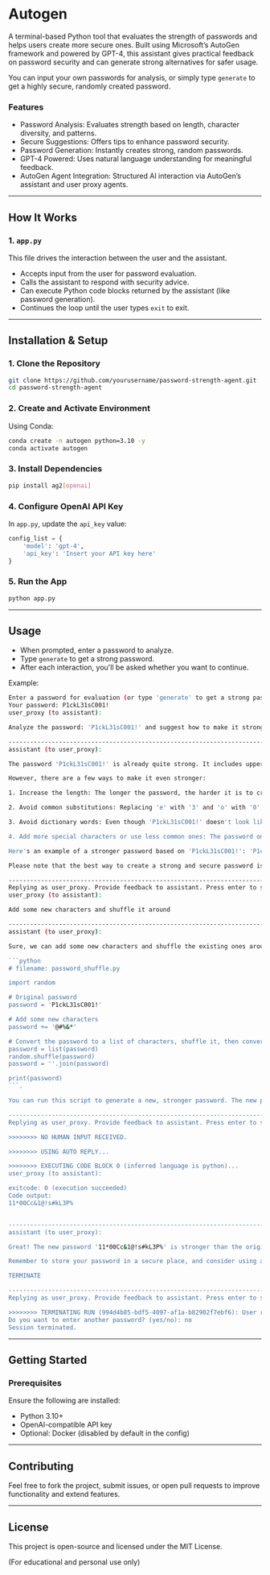 # Autogen

A terminal-based Python tool that evaluates the strength of passwords and helps users create more secure ones. Built using Microsoft’s AutoGen framework and powered by GPT-4, this assistant gives practical feedback on password security and can generate strong alternatives for safer usage.

You can input your own passwords for analysis, or simply type `generate` to get a highly secure, randomly created password.

### Features
- Password Analysis: Evaluates strength based on length, character diversity, and patterns.
- Secure Suggestions: Offers tips to enhance password security.
- Password Generation: Instantly creates strong, random passwords.
- GPT-4 Powered: Uses natural language understanding for meaningful feedback.
- AutoGen Agent Integration: Structured AI interaction via AutoGen’s assistant and user proxy agents.

---

## How It Works

### 1. `app.py`
This file drives the interaction between the user and the assistant.
- Accepts input from the user for password evaluation.
- Calls the assistant to respond with security advice.
- Can execute Python code blocks returned by the assistant (like password generation).
- Continues the loop until the user types `exit` to exit.

---

## Installation & Setup

### 1. Clone the Repository
```sh
git clone https://github.com/yourusername/password-strength-agent.git
cd password-strength-agent
```

### 2. Create and Activate Environment
Using Conda:
```sh
conda create -n autogen python=3.10 -y
conda activate autogen
```

### 3. Install Dependencies
```sh
pip install ag2[openai]
```

### 4. Configure OpenAI API Key
In `app.py`, update the `api_key` value:
```python
config_list = {
    'model': 'gpt-4',
    'api_key': 'Insert your API key here'
}
```

### 5. Run the App
```sh
python app.py
```

---

## Usage
- When prompted, enter a password to analyze.
- Type `generate` to get a strong password.
- After each interaction, you'll be asked whether you want to continue.

Example:
```bash
Enter a password for evaluation (or type 'generate' to get a strong password):
Your password: P1ckL31sC001!
user_proxy (to assistant):

Analyze the password: 'P1ckL31sC001!' and suggest how to make it stronger.

--------------------------------------------------------------------------------
assistant (to user_proxy):

The password 'P1ckL31sC001!' is already quite strong. It includes uppercase and lowercase letters, numbers, and special characters, which are all good practices for creating a strong password. It also has a length of 13 characters, which is above the commonly recommended minimum of 8 characters.

However, there are a few ways to make it even stronger:

1. Increase the length: The longer the password, the harder it is to crack. You could add more characters to this password to make it stronger.

2. Avoid common substitutions: Replacing 'e' with '3' and 'o' with '0' are common substitutions. These can be guessed by advanced cracking tools. Try to avoid these common substitutions.

3. Avoid dictionary words: Even though 'P1ckL31sC001!' doesn't look like it contains any dictionary words, it's actually a leetspeak for 'PickleIsCool!'. Advanced cracking tools can guess passwords that contain dictionary words, even if they're disguised with character substitutions. Try to avoid using dictionary words in your password.

4. Add more special characters or use less common ones: The password only contains one type of special character '!'. Adding more types or using less common ones can make the password stronger.

Here's an example of a stronger password based on 'P1ckL31sC001!': 'P1ckL31sC001!@#%&*'

Please note that the best way to create a strong and secure password is to use a random combination of characters, or a password manager that can generate and store complex passwords for you.

--------------------------------------------------------------------------------
Replying as user_proxy. Provide feedback to assistant. Press enter to skip and use auto-reply, or type 'exit' to end the conversation: Add some new characters and shuffle it around
user_proxy (to assistant):

Add some new characters and shuffle it around

--------------------------------------------------------------------------------
assistant (to user_proxy):

Sure, we can add some new characters and shuffle the existing ones around. Here's a Python script that does just that. It adds a few more special characters and numbers to the password, then shuffles the characters around to create a new password.

```python
# filename: password_shuffle.py

import random

# Original password
password = 'P1ckL31sC001!'

# Add some new characters
password += '@#%&*'

# Convert the password to a list of characters, shuffle it, then convert it back to a string
password = list(password)
random.shuffle(password)
password = ''.join(password)

print(password)
```.

You can run this script to generate a new, stronger password. The new password will be different every time you run the script, thanks to the random shuffle.  

--------------------------------------------------------------------------------
Replying as user_proxy. Provide feedback to assistant. Press enter to skip and use auto-reply, or type 'exit' to end the conversation:

>>>>>>>> NO HUMAN INPUT RECEIVED.

>>>>>>>> USING AUTO REPLY...

>>>>>>>> EXECUTING CODE BLOCK 0 (inferred language is python)...
user_proxy (to assistant):

exitcode: 0 (execution succeeded)
Code output:
11*00Cc&1@!s#kL3P%


--------------------------------------------------------------------------------
assistant (to user_proxy):

Great! The new password '11*00Cc&1@!s#kL3P%' is stronger than the original one. It has a length of 18 characters, includes more special characters, and the characters have been shuffled around. This makes it harder for an attacker to guess the password.

Remember to store your password in a secure place, and consider using a password manager to manage your passwords.

TERMINATE

--------------------------------------------------------------------------------
Replying as user_proxy. Provide feedback to assistant. Press enter to skip and use auto-reply, or type 'exit' to end the conversation: exit

>>>>>>>> TERMINATING RUN (994d4b85-bdf5-4097-af1a-b82902f7ebf6): User requested to end the conversation
Do you want to enter another password? (yes/no): no
Session terminated.
```

---

## Getting Started
### Prerequisites
Ensure the following are installed:
- Python 3.10+
- OpenAI-compatible API key
- Optional: Docker (disabled by default in the config)

---

## Contributing
Feel free to fork the project, submit issues, or open pull requests to improve functionality and extend features.

---

## License
This project is open-source and licensed under the MIT License.

(For educational and personal use only)

